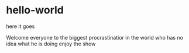 # hello-world
here it goes

Welcome everyone
to the biggest procrastinatior in the world who has no idea what he is doing
enjoy the show
